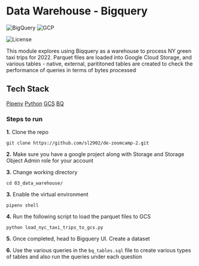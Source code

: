 # Data Warehouse - Bigquery

![BigQuery](https://img.shields.io/badge/BigQuery-3772FF?style=flat&logo=googlebigquery&logoColor=white&labelColor=3772FF)
![GCP](https://img.shields.io/badge/Google_Cloud-3772FF?style=flat&logo=googlecloud&logoColor=white&labelColor=3772FF)

![License](https://img.shields.io/badge/license-CC--BY--SA--4.0-31393F?style=flat&logo=creativecommons&logoColor=black&labelColor=white)

This module explores using Biqquery as a warehouse to process NY green taxi trips for 2022. Parquet files
are loaded into Google Cloud Storage, and various tables - native, external, parititoned tables are created
to check the performance of queries in terms of bytes processed


## Tech Stack
[Pipenv](https://pipenv.pypa.io/en/latest/)
[Python](https://www.python.org/)
[GCS](https://cloud.google.com/storage?hl=en)
[BQ](https://cloud.google.com/bigquery?hl=en)

### Steps to run

**1.** Clone the repo

```shell
git clone https://github.com/sl2902/de-zoomcamp-2.git
```

**2.** Make sure you have a google project along with Storage and Storage Object Admin role for your account

**3.** Change working directory
```shell
cd 03_data_warehouse/
```

**3.** Enable the virtual environment
```shell
pipenv shell
```

**4.** Run the following script to load the parquet files to GCS
```shell
python load_nyc_taxi_trips_to_gcs.py
```

**5.** Once completed, head to Bigquery UI. Create a dataset

**6.** Use the various queries in the `bq_tables.sql` file to create various types of tables and also run the queries under each question

